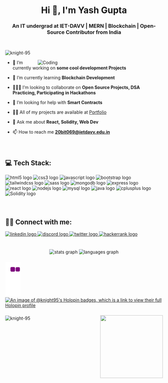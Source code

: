 <h1 align="center">Hi 👋, I'm Yash Gupta</h1>
<h3 align="center">An IT undergrad at IET-DAVV | MERN | Blockchain | Open-Source Contributor from India</h3>

<br>
<p align="left"> <img src="https://komarev.com/ghpvc/?username=knight-95&label=Profile%20views&color=0e75b6&style=flat" alt="knight-95" /> </p>
<img align="right" alt="Coding" width="400" src="https://utkuhalis.com.tr/img/cover/home-right.gif">

- 🔭  I’m currently working on **some cool development Projects**

- 🌱  I’m currently learning **Blockchain Development**

- 🙋🏻‍♂️  I’m looking to collaborate on **Open Source Projects, DSA Practicing, Participating in Hackathons**

- 🤝  I’m looking for help with **Smart Contracts**

- 👨‍💻  All of my projects are available at <a href="https://raw-portfolio.netlify.app/" target="_blank">Portfolio</a>
<!-- - 👨‍💻  All of my projects are available at [https://raw-portfolio.netlify.app/](https://raw-portfolio.netlify.app/) -->

- 💬  Ask me about **React, Solidity, Web Dev**

- 📫  How to reach me **20bit069@ietdavv.edu.in**



###
<br>
<h2 align="left">💻 Tech Stack:</h2>

<div align="left">
  <img src="https://cdn.jsdelivr.net/gh/devicons/devicon/icons/html5/html5-original.svg" height="50" width="62" alt="html5 logo"  />
  <img src="https://cdn.jsdelivr.net/gh/devicons/devicon/icons/css3/css3-original.svg" height="50" width="62" alt="css3 logo"  />
  <img src="https://cdn.jsdelivr.net/gh/devicons/devicon/icons/javascript/javascript-original.svg" height="50" width="62" alt="javascript logo"  />
  <img src="https://cdn.jsdelivr.net/gh/devicons/devicon/icons/bootstrap/bootstrap-original.svg" height="50" width="62" alt="bootstrap logo"  />
  <img src="https://static-00.iconduck.com/assets.00/tailwind-css-icon-512x307-1v56l8ed.png" height="50" width="62" alt="tailwindcss logo"  />
  <img src="https://upload.wikimedia.org/wikipedia/commons/thumb/9/96/Sass_Logo_Color.svg/1280px-Sass_Logo_Color.svg.png" height="50" width="62" alt="sass logo"  />
  <img src="https://cdn.jsdelivr.net/gh/devicons/devicon/icons/mongodb/mongodb-original.svg" height="50" width="62" alt="mongodb logo"  />
  <img src="https://cdn.jsdelivr.net/gh/devicons/devicon/icons/express/express-original.svg" height="50" width="62" alt="express logo"  />
  <img src="https://cdn.jsdelivr.net/gh/devicons/devicon/icons/react/react-original.svg" height="50" width="62" alt="react logo"  />
  <img src="https://cdn.jsdelivr.net/gh/devicons/devicon/icons/nodejs/nodejs-original.svg" height="50" width="62" alt="nodejs logo"  />
  <img src="https://cdn.jsdelivr.net/gh/devicons/devicon/icons/mysql/mysql-original.svg" height="50" width="62" alt="mysql logo"  />
  <img src="https://cdn.jsdelivr.net/gh/devicons/devicon/icons/java/java-original.svg" height="50" width="62" alt="java logo"  />
  <img src="https://cdn.jsdelivr.net/gh/devicons/devicon/icons/cplusplus/cplusplus-original.svg" height="50" width="62" alt="cplusplus logo"  />
  <img src="https://www.logosvgpng.com/wp-content/uploads/2018/10/solidity-logo-vector.png" height="50" width="62" alt="Solidity logo"  />
</div>

###
<br>
<h2 align="left">🤳🏻 Connect with me:</h2>
<div align="left">
  
  <a href="https://www.linkedin.com/in/knight95" target="_blank">
    <img src="https://img.shields.io/static/v1?message=LinkedIn&logo=linkedin&label=&color=0077B5&logoColor=white&labelColor=&style=for-the-badge" height="35" alt="linkedin logo"  />
  </a>
  
  <a href="https://discord.gg/khgC7HS3Kj" target="_blank">
    <img src="https://img.shields.io/static/v1?message=Discord&logo=discord&label=&color=7289DA&logoColor=white&labelColor=&style=for-the-badge" height="35" alt="discord logo"  />
  </a>
  
  <a href="https://www.twitter.com/flyingmaroon" target="_blank">
    <img src="https://img.shields.io/static/v1?message=Twitter&logo=twitter&label=&color=1DA1F2&logoColor=white&labelColor=&style=for-the-badge" height="35" alt="twitter logo"  />
  </a>
  
  <a href="https://www.hackerrank.com/yashgupta13_in?hr_r=1" target="_blank">
    <img src="https://img.shields.io/static/v1?message=HackerRank&logo=hackerrank&label=&color=2EC866&logoColor=white&labelColor=&style=for-the-badge" height="35" alt="hackerrank logo"  />
  </a>
  
</div>

###

<br>
<div align="center">
  <img src="https://github-readme-stats.vercel.app/api?hide_title=false&hide_rank=false&show_icons=true&include_all_commits=true&count_private=true&disable_animations=false&theme=dracula&locale=en&hide_border=false&username=knight-95" height="150" alt="stats graph"  />
  <img src="https://github-readme-stats.vercel.app/api/top-langs?locale=en&hide_title=false&layout=compact&card_width=320&langs_count=5&theme=dracula&hide_border=false&username=knight-95" height="150" alt="languages graph"  />
</div>

###


![snake gif](https://github.com/knight-95/knight-95/blob/output/github-contribution-grid-snake.gif)
[![An image of @knight95's Holopin badges, which is a link to view their full Holopin profile](https://holopin.me/knight95)](https://holopin.io/@knight95)



###

<!-- <img align="right" height="200" width="200" src="https://github.com/knight-95/knight-95/blob/main/KnightForever.gif"  /> -->
<img align="right" height="200" width="200" src="https://giphy.com/gifs/gun-army-warrior-bU9vf2XWgh7H4fR06D"  />

<img align="center" src="https://github-readme-streak-stats.herokuapp.com/?user=knight-95&" alt="knight-95" />

###
